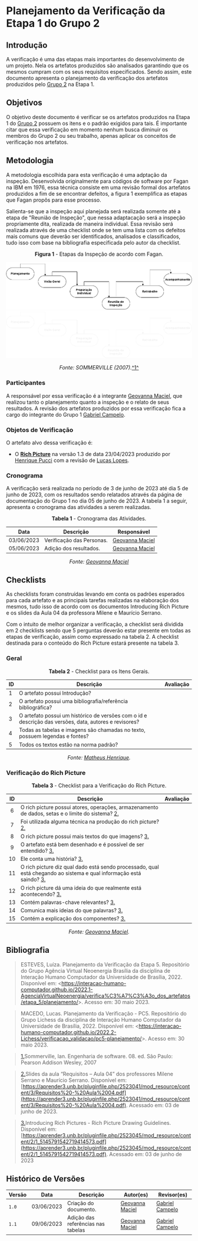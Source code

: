 # Planejamento da Verificação da Etapa 1 do Grupo 2

## Introdução

A verificação é uma das etapas mais importantes do desenvolvimento de um projeto. Nela os artefatos produzidos são analisados garantindo que os mesmos cumpram com os seus requisitos especificados. Sendo assim, este documento apresenta o planejamento da verificação dos artefatos produzidos pelo [Grupo 2](https://requisitos-de-software.github.io/2023.1-Booking/) na Etapa 1.

## Objetivos

O objetivo deste documento é verificar se os artefatos produzidos na Etapa 1 do [Grupo 2](https://requisitos-de-software.github.io/2023.1-Booking/) possuem os itens e o padrão exigidos para tais. É importante citar que essa verificação em momento nenhum busca diminuir os membros do Grupo 2 ou seu trabalho, apenas aplicar os conceitos de verificação nos artefatos.

## Metodologia

A metodologia escolhida para esta verificação é uma adptação da inspeção. Desenvolvida originalmente para códigos de software por Fagan na IBM em 1976, essa técnica consiste em uma revisão formal dos artefatos produzidos a fim de se encontrar defeitos, a figura 1 exemplifica as etapas que Fagan propôs para esse processo.

Salienta-se que a inspeção aqui planejada será realizada somente até a etapa de "Reunião de Inspeção", que nessa adaptacação será a inspeção propriamente dita, realizada de maneira individual. Essa revisão será realizada através de uma checklist onde se tem uma lista com os defeitos mais comuns que deverão ser identificados, analisados e classificados, tudo isso com base na bibliografia especificada pelo autor da checklist.
<center>

**Figura 1** - Etapas da Inspeção de acordo com Fagan.

![inspecao-fagan](../../../assets/verificacao/inspecao-fagan.png#only-light)
![inspecao-fagan](../../../assets/verificacao/inspecao-fagan-e.png#only-dark)

_Fonte: SOMMERVILLE (2007)._<a id="anchor_4" href="#REF4">^1^</a>
</center>

### Participantes

A responsável por essa verificação é a integrante [Geovanna Maciel](https://github.com/manuziny), que realizou tanto o planejamento quanto a inspeção e o relato de seus resultados. A revisão dos artefatos produzidos por essa verificação fica a cargo do integrante do Grupo 1 [Gabriel Campelo](https://github.com/G16C).

### Objetos de Verificação

O artefato alvo dessa verificação é:

- O [**Rich Picture**](https://requisitos-de-software.github.io/2023.1-Booking/prePlanejamento/richPicture/) na versão 1.3 de data 23/04/2023 produzido por [Henrique Pucci](https://github.com/HenriPucci) com a revisão de [Lucas Lopes](https://github.com/LucasLopesFrazao).

### Cronograma

A verificação será realizada no período de 3 de junho de 2023 até dia 5 de junho de 2023, com os resultados sendo relatados através da página de documentação do Grupo 1 no dia 05 de junho de 2023. A tabela 1 a seguir, apresenta o cronograma das atividades a serem realizadas.

<center>

**Tabela 1** - Cronograma das Atividades.

| Data       | Descrição                                                                                                                   | Responsável                                      |
| ---------- | --------------------------------------------------------------------------------------------------------------------------- | ------------------------------------------------ |
| 03/06/2023 | Verificação das Personas.  | [Geovanna Maciel](https://github.com/manuziny) |
| 05/06/2023 | Adição dos resultados. | [Geovanna Maciel](https://github.com/manuziny) |


_Fonte: [Geovanna Maciel](https://github.com/manuziny)_

</center>

## Checklists

As checklists foram construídas levando em conta os padrões esperados para cada artefato e as principais tarefas realizadas na elaboração dos mesmos, tudo isso de acordo com os documentos Introducing Rich Picture e os slides da Aula 04 da professora Milene e Maurício Serrano.

Com o intuito de melhor organizar a verificação, a checklist será dividida em 2 checklists sendo que 5 perguntas deverão estar presente em todas as etapas de verificação, assim como expressado na tabela 2. A checklist destinada para o conteúdo do Rich Picture estará presente na tabela 3.

### Geral

<center>

**Tabela 2** - Checklist para os Itens Gerais.

| ID  | Descrição                                                                                              | Avaliação |
| --- | ------------------------------------------------------------------------------------------------------ | --------- | 
| 1   | O artefato possui Introdução?                                                                          |           |
| 2   | O artefato possui uma bibliografia/referência bibliográfica?                                           |           |
| 3   | O artefato possui um histórico de versões com o id e descrição das versões, data, autores e revisores? |           |
| 4   | Todas as tabelas e imagens são chamadas no texto, possuem legendas e fontes?                           |           |
| 5   | Todos os textos estão na norma padrão?                                                                 |           |

_Fonte: [Matheus Henrique](https://github.com/mathonaut)._

</center>

### Verificação do Rich Picture

<center>

**Tabela 3** - Checklist para a Verificação do Rich Picture.

| ID  | Descrição     | Avaliação |
| :---: | --------------------------------------------------------------------------------------------------------------- | :---------: |
| 6 | O rich picture possui atores, operações, armazenamento de dados, setas e o limite do sistema? <a id="REF4" href="#anchor_4">2.</a> | | |
| 7 | Foi utilizada alguma técnica na produção do rich picture? <a id="REF4" href="#anchor_4">2.</a>| | |
| 8 | O rich picture possui mais textos do que imagens? <a id="REF4" href="#anchor_4">3.</a> | | |
| 9 | O artefato está bem desenhado e é possível de ser entendido? <a id="REF4" href="#anchor_4">3.</a> | | |
| 10 | Ele conta uma história? <a id="REF4" href="#anchor_4">3.</a> | | |
| 11 | O rich picture diz qual dado está sendo processado, qual está chegando ao sistema e qual informação está saindo? <a id="REF4" href="#anchor_4">3.</a> | | |
| 12 | O rich picture dá uma ideia do que realmente está acontecendo? <a id="REF4" href="#anchor_4">3.</a>| | |
| 13 | Contém palavras-chave relevantes? <a id="REF4" href="#anchor_4">3.</a>| | |
| 14 | Comunica mais ideias do que palavras? <a id="REF4" href="#anchor_4">3.</a>| | |
| 15 | Contém a explicação dos componentes? <a id="REF4" href="#anchor_4">3.</a> | | |

_Fonte: [Geovanna Maciel](https://github.com/manuziny)._

</center>

## Bibliografia

> ESTEVES, Luíza. Planejamento da Verificação da Etapa 5. Repositório do Grupo Agência Virtual Neoenergia Brasília da disciplina de Interação Humano Computador da Universidade de Brasília, 2022. Disponível em: <<https://interacao-humano-computador.github.io/2022.1-AgenciaVirtualNeoenergia/verifica%C3%A7%C3%A3o_dos_artefatos/etapa_5/planejamento/>>. Acesso em: 30 maio 2023.

> MACEDO, Lucas. Planejamento da Verificação - PC5. Repositório do Grupo Lichess da disciplina de Interação Humano Computador da Universidade de Brasília, 2022. Disponível em: <<https://interacao-humano-computador.github.io/2022.2-Lichess/verificacao_validacao/pc5-planejamento/>>. Acesso em: 30 maio 2023.

> <a id="REF4" href="#anchor_4">1.</a>Sommerville, Ian. Engenharia de software. 08. ed. São Paulo: Pearson Addison Wesley, 2007

> <a id="REF4" href="#anchor_4">2.</a>Slides da aula “Requisitos – Aula 04” dos professores Milene Serrano e Maurício Serrano. Disponível em: [https://aprender3.unb.br/pluginfile.php/2523041/mod_resource/content/3/Requisitos%20-%20Aula%2004.pdf](https://aprender3.unb.br/pluginfile.php/2523041/mod_resource/content/3/Requisitos%20-%20Aula%2004.pdf). Acessado em: 03 de junho de 2023.

> <a id="REF4" href="#anchor_4">3.</a>Introducing Rich Pictures - Rich Picture Drawing Guidelines. Disponível em: [https://aprender3.unb.br/pluginfile.php/2523045/mod_resource/content/2/1_5145791542719414573.pdf](https://aprender3.unb.br/pluginfile.php/2523045/mod_resource/content/2/1_5145791542719414573.pdf). Acessado em: 03 de junho de 2023

## Histórico de Versões

| Versão | Data       | Descrição                                          | Autor(es)                                        | Revisor(es)                                    |
| ------ | ---------- | -------------------------------------------------- | ------------------------------------------------ | ---------------------------------------------- |
| `1.0`  | 03/06/2023 | Criação do documento.  | [Geovanna Maciel](https://github.com/manuziny)| [Gabriel Campelo](https://github.com/g16c) |
| `1.1`| 09/06/2023 | Adição das referências nas tabelas | [Geovanna Maciel](https://github.com/manuziny) | [Gabriel Campelo](https://github.com/g16c) |